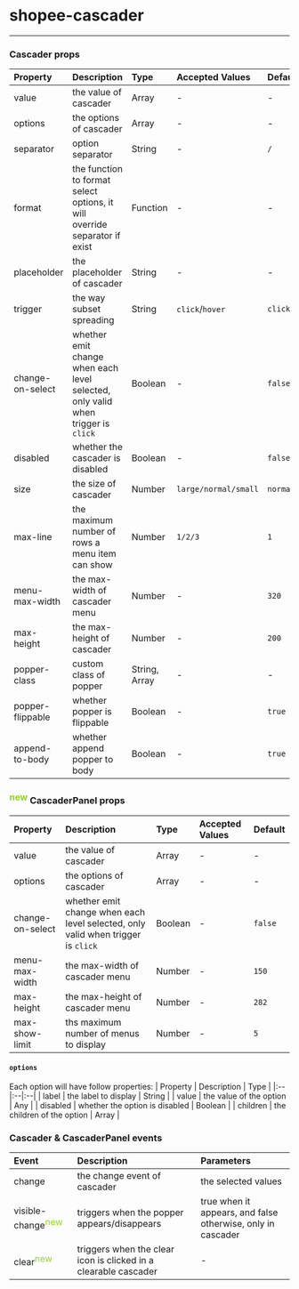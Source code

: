 # shopee-cascader
---

### Cascader props
| Property | Description | Type | Accepted Values | Default |
|:--|:--|:--|:--|:--|
| value | the value of cascader | Array | - | - |
| options | the options of cascader | Array | - | - |
| separator | option separator | String | - | `/` |
| format | the function to format select options, it will override separator if exist | Function | - | - |
| placeholder | the placeholder of cascader | String | - | - |
| trigger | the way subset spreading | String | `click`/`hover` | `click` |
| change-on-select | whether emit change when each level selected, only valid when trigger is `click` | Boolean | - | `false` |
| disabled | whether the cascader is disabled | Boolean | - | `false` |
| size | the size of cascader | Number | `large/normal/small` | `normal` |
| max-line | the maximum number of rows a menu item can show  | Number | `1/2/3` | `1` |
| menu-max-width | the max-width of cascader menu | Number | - | `320` |
| max-height | the max-height of cascader | Number | - | `200` |
| popper-class | custom class of popper | String, Array | -| - |
| popper-flippable | whether popper is flippable | Boolean | - | `true` |
| append-to-body | whether append popper to body | Boolean | - | `true` |


 
### <sup><font color=#8dda16 size=3>new</font></sup> CascaderPanel props
| Property | Description | Type | Accepted Values | Default |
|:--|:--|:--|:--|:--|
| value | the value of cascader | Array | - | - |
| options | the options of cascader | Array | - | - |
| change-on-select | whether emit change when each level selected, only valid when trigger is `click` | Boolean | - | `false` |
| menu-max-width | the max-width of cascader menu | Number | - | `150` |
| max-height | the max-height of cascader menu | Number | - | `282` |
| max-show-limit | ths maximum number of menus to display | Number | - | `5` |

#### `options`
Each option will have follow properties:
| Property | Description | Type |
|:--|:--|:--|
| label | the label to display | String |
| value | the value of the option | Any |
| disabled | whether the option is disabled | Boolean |
| children | the children of the option | Array |

### Cascader & CascaderPanel events
| Event | Description | Parameters |
|:--|:--|:--|
| change | the change event of cascader | the selected values |
| visible-change<sup><font color=#8dda16 size=3>new</font></sup> | triggers when the popper appears/disappears | true when it appears, and false otherwise, only in cascader |
| clear<sup><font color=#8dda16 size=3>new</font></sup> | triggers when the clear icon is clicked in a clearable cascader | - |